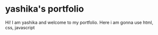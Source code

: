 # yashika's portfolio
Hi! I am yashika and welcome to my portfolio.
Here i am gonna use html, css, javascript